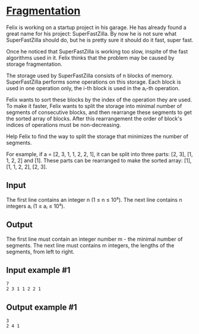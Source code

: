 # [Fragmentation](https://www.e-olymp.com/en/contests/9666/problems/84868)
Felix is working on a startup project in his garage. He has already found a great name for his project: SuperFastZilla. By now he is not sure what SuperFastZilla should do, but he is pretty sure it should do it fast, super fast.

Once he noticed that SuperFastZilla is working too slow, inspite of the fast algorithms used in it. Felix thinks that the problem may be caused by storage fragmentation.

The storage used by SuperFastZilla consists of n blocks of memory. SuperFastZilla performs some operations on this storage. Each block is used in one operation only, the i-th block is used in the aᵢ-th operation.

Felix wants to sort these blocks by the index of the operation they are used. To make it faster, Felix wants to split the storage into minimal number of segments of consecutive blocks, and then rearrange these segments to get the sorted array of blocks. After this rearrangement the order of block's indices of operations must be non-decreasing.

Help Felix to find the way to split the storage that minimizes the number of segments.

For example, if a = [2, 3, 1, 1, 2, 2, 1], it can be split into three parts: [2, 3], [1, 1, 2, 2] and [1]. These parts can be rearranged to make the sorted array: [1], [1, 1, 2, 2], [2, 3].

## Input
The first line contains an integer n (1 ≤ n ≤ 10⁵). The next line contains n integers aᵢ (1 ≤ aᵢ ≤ 10⁵).

## Output
The first line must contain an integer number m - the minimal number of segments. The next line must contains m integers, the lengths of the segments, from left to right.

## Input example #1
```
7
2 3 1 1 2 2 1
```

## Output example #1
```
3
2 4 1 
```